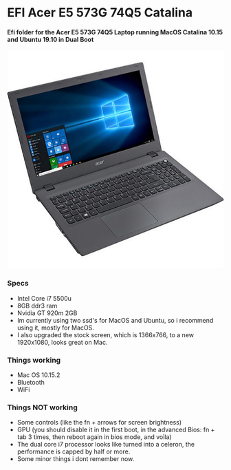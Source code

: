 # EFI Acer E5 573G 74Q5 Catalina

#### Efi folder for the Acer E5 573G 74Q5 Laptop running MacOS Catalina 10.15 and Ubuntu 19.10 in Dual Boot

![the not best laptop on earth picture](./doc/ACER.jpg)

### Specs
- Intel Core i7 5500u
- 8GB ddr3 ram
- Nvidia GT 920m 2GB
- Im currently using two ssd's for MacOS and Ubuntu, so i recommend using it, mostly for MacOS.
- I also upgraded the stock screen, which is 1366x766, to a new 1920x1080, looks great on Mac.

### Things working
- Mac OS 10.15.2
- Bluetooth
- WiFi

### Things NOT working
- Some controls (like the fn + arrows for screen brightness)
- GPU (you should disable it in the first boot, in the advanced Bios: fn + tab 3 times, then reboot again in bios mode, and voìla)
- The dual core i7 processor looks like turned into a celeron, the performance is capped by half or more.
- Some minor things i dont remember now.
